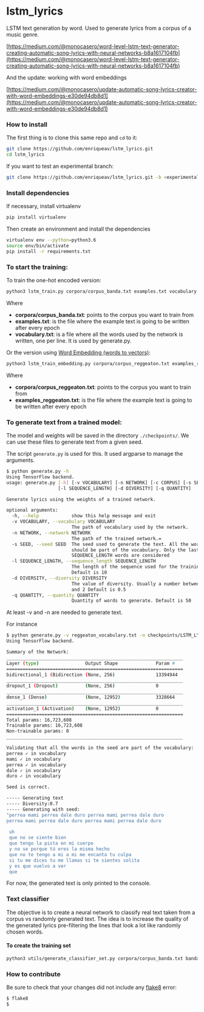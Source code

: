 # lstm_lyrics
LSTM text generation by word. Used to generate lyrics from a corpus of a music genre.

[https://medium.com/@monocasero/word-level-lstm-text-generator-creating-automatic-song-lyrics-with-neural-networks-b8a1617104fb](https://medium.com/@monocasero/word-level-lstm-text-generator-creating-automatic-song-lyrics-with-neural-networks-b8a1617104fb)

And the update: working with word embeddings

[https://medium.com/@monocasero/update-automatic-song-lyrics-creator-with-word-embeddings-e30de94db8d1](https://medium.com/@monocasero/update-automatic-song-lyrics-creator-with-word-embeddings-e30de94db8d1)


### How to install

The first thing is to clone this same repo and `cd` to it:

```bash
git clone https://github.com/enriqueav/lstm_lyrics.git
cd lstm_lyrics
```

If you want to test an experimental branch:

```bash
git clone https://github.com/enriqueav/lstm_lyrics.git -b <experimental_branch>
```

### Install dependencies

If necessary, install virtualenv
```bash
pip install virtualenv
```

Then create an environment and install the dependencies

```bash
virtualenv env --python=python3.6
source env/bin/activate
pip install -r requirements.txt
```

### To start the training:

To train the one-hot encoded version:

```bash
python3 lstm_train.py corpora/corpus_banda.txt examples.txt vocabulary.txt
``` 

Where 
- **corpora/corpus_banda.txt**: points to the corpus you want to train from
- **examples.txt**: is the file where the example text is going to be written after every epoch
- **vocabulary.txt**: is a file where all the words used by the network is written, one per line. 
It is used by generate.py.


Or the version using [Word Embedding (words to vectors)](https://medium.com/@monocasero/update-automatic-song-lyrics-creator-with-word-embeddings-e30de94db8d1):

```bash
python3 lstm_train_embedding.py corpora/corpus_reggeaton.txt examples_reggeaton.txt
``` 

Where 
- **corpora/corpus_reggeaton.txt**: points to the corpus you want to train from
- **examples_reggeaton.txt**: is the file where the example text is going to be written after every epoch

### To generate text from a trained model:

The model and weights will be saved in the directory `./checkpoints/`.
We can use these files to generate text from a given seed.

The script `generate.py` is used for this. It used argparse to manage the arguments.

```bash
$ python generate.py -h
Using TensorFlow backend.
usage: generate.py [-h] [-v VOCABULARY] [-n NETWORK] [-c CORPUS] [-s SEED]
                   [-l SEQUENCE_LENGTH] [-d DIVERSITY] [-q QUANTITY]

Generate lyrics using the weights of a trained network.

optional arguments:
  -h, --help            show this help message and exit
  -v VOCABULARY, --vocabulary VOCABULARY
                        The path of vocabulary used by the network.
  -n NETWORK, --network NETWORK
                        The path of the trained network.=
  -s SEED, --seed SEED  The seed used to generate the text. All the words
                        should be part of the vocabulary. Only the last
                        SEQUENCE_LENGTH words are considered
  -l SEQUENCE_LENGTH, --sequence_length SEQUENCE_LENGTH
                        The length of the sequence used for the training.
                        Default is 10
  -d DIVERSITY, --diversity DIVERSITY
                        The value of diversity. Usually a number between 0.1
                        and 2 Default is 0.5
  -q QUANTITY, --quantity QUANTITY
                        Quantity of words to generate. Default is 50
```

At least -v and -n are needed to generate text.

For instance

```bash
$ python generate.py -v reggeaton_vocabulary.txt -n checkpoints/LSTM_LYRICS-epoch009-words12952-sequence10-minfreq10-loss2.1511-acc0.6280-val_loss2.9192-val_acc0.5508 -s "perrea mami perrea dale duro" -q 60 -d 0.7
Using TensorFlow backend.

Summary of the Network: 
_________________________________________________________________
Layer (type)                 Output Shape              Param #   
=================================================================
bidirectional_1 (Bidirection (None, 256)               13394944  
_________________________________________________________________
dropout_1 (Dropout)          (None, 256)               0         
_________________________________________________________________
dense_1 (Dense)              (None, 12952)             3328664   
_________________________________________________________________
activation_1 (Activation)    (None, 12952)             0         
=================================================================
Total params: 16,723,608
Trainable params: 16,723,608
Non-trainable params: 0
_________________________________________________________________

Validating that all the words in the seed are part of the vocabulary: 
perrea ✓ in vocabulary
mami ✓ in vocabulary
perrea ✓ in vocabulary
dale ✓ in vocabulary
duro ✓ in vocabulary

Seed is correct.

----- Generating text
----- Diversity:0.7
----- Generating with seed:
"perrea mami perrea dale duro perrea mami perrea dale duro
perrea mami perrea dale duro perrea mami perrea dale duro
 
 uh 
 que no se siente bien 
 que tengo la pista en mi cuerpo 
 y no se porque tú eres la misma hecho 
 que no te tengo a mi a mi me encanta tu culpa 
 si tu me dices tu me llamas si te sientes solita 
 y es que vuelvo a ver 
 que
```

For now, the generated text is only printed to the console.

### Text classifier 

The objective is to create a neural network to classify real text taken from a corpus vs randomly generated text.
The idea is to increase the quality of the generated lyrics pre-filtering the lines that look a lot like randomly chosen words.

#### To create the training set 

```bash
python3 utils/generate_classifier_set.py corpora/corpus_banda.txt banda_subset.txt random_banda.txt
```

### How to contribute 

Be sure to check that your changes did not include any [flake8](http://flake8.pycqa.org/en/latest/) error:

```bash
$ flake8
$ 
```
